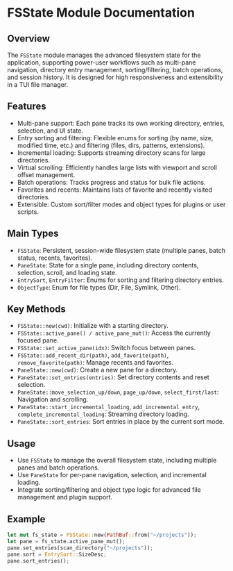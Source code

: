 # FSState Module Documentation

## Overview
The `FSState` module manages the advanced filesystem state for the application, supporting power-user workflows such as multi-pane navigation, directory entry management, sorting/filtering, batch operations, and session history. It is designed for high responsiveness and extensibility in a TUI file manager.

## Features
- Multi-pane support: Each pane tracks its own working directory, entries, selection, and UI state.
- Entry sorting and filtering: Flexible enums for sorting (by name, size, modified time, etc.) and filtering (files, dirs, patterns, extensions).
- Incremental loading: Supports streaming directory scans for large directories.
- Virtual scrolling: Efficiently handles large lists with viewport and scroll offset management.
- Batch operations: Tracks progress and status for bulk file actions.
- Favorites and recents: Maintains lists of favorite and recently visited directories.
- Extensible: Custom sort/filter modes and object types for plugins or user scripts.

## Main Types
- `FSState`: Persistent, session-wide filesystem state (multiple panes, batch status, recents, favorites).
- `PaneState`: State for a single pane, including directory contents, selection, scroll, and loading state.
- `EntrySort`, `EntryFilter`: Enums for sorting and filtering directory entries.
- `ObjectType`: Enum for file types (Dir, File, Symlink, Other).

## Key Methods
- `FSState::new(cwd)`: Initialize with a starting directory.
- `FSState::active_pane() / active_pane_mut()`: Access the currently focused pane.
- `FSState::set_active_pane(idx)`: Switch focus between panes.
- `FSState::add_recent_dir(path)`, `add_favorite(path)`, `remove_favorite(path)`: Manage recents and favorites.
- `PaneState::new(cwd)`: Create a new pane for a directory.
- `PaneState::set_entries(entries)`: Set directory contents and reset selection.
- `PaneState::move_selection_up/down`, `page_up/down`, `select_first/last`: Navigation and scrolling.
- `PaneState::start_incremental_loading`, `add_incremental_entry`, `complete_incremental_loading`: Streaming directory loading.
- `PaneState::sort_entries`: Sort entries in place by the current sort mode.

## Usage
- Use `FSState` to manage the overall filesystem state, including multiple panes and batch operations.
- Use `PaneState` for per-pane navigation, selection, and incremental loading.
- Integrate sorting/filtering and object type logic for advanced file management and plugin support.

## Example
```rust
let mut fs_state = FSState::new(PathBuf::from("~/projects"));
let pane = fs_state.active_pane_mut();
pane.set_entries(scan_directory("~/projects"));
pane.sort = EntrySort::SizeDesc;
pane.sort_entries();
```
